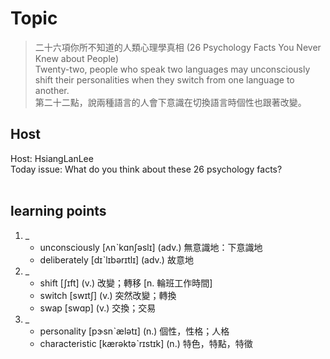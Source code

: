 # Topic

> 二十六項你所不知道的人類心理學真相 (26 Psychology Facts You Never Knew about People) <br>
> Twenty-two, people who speak two languages may unconsciously shift their personalities when they switch from one language to another. <br>
> 第二十二點，說兩種語言的人會下意識在切換語言時個性也跟著改變。 <br>

## Host
Host: HsiangLanLee 
<br>Today issue: What do you think about these 26 psychology facts?
<br><br>
## learning points
1. _
	* unconsciously  [ʌnˋkɑnʃəslɪ]  (adv.)  無意識地：下意識地
	* deliberately  [dɪˋlɪbərɪtlɪ]  (adv.)  故意地
2. _
	* shift  [ʃɪft]  (v.)  改變；轉移 [n. 輪班工作時間]
	* switch  [swɪtʃ]  (v.)  突然改變；轉換
	* swap  [swɑp]  (v.)  交換；交易
3. _
	* personality  [pɝsnˋælətɪ]  (n.)  個性，性格；人格
	* characteristic  [kærəktəˋrɪstɪk]  (n.)  特色，特點，特徵
